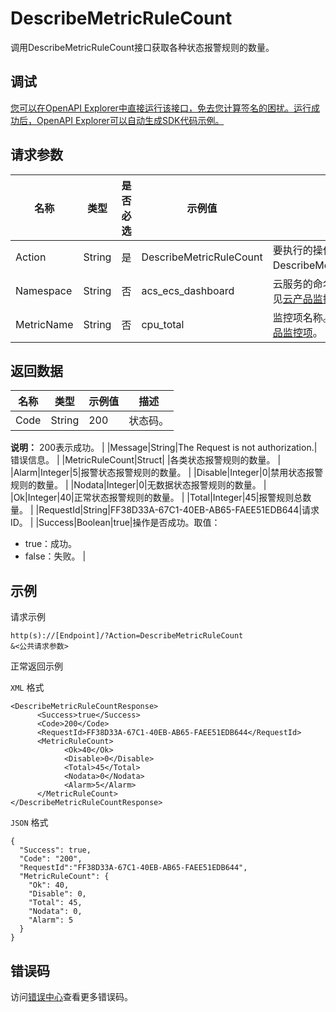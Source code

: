 # DescribeMetricRuleCount

调用DescribeMetricRuleCount接口获取各种状态报警规则的数量。

## 调试

[您可以在OpenAPI Explorer中直接运行该接口，免去您计算签名的困扰。运行成功后，OpenAPI Explorer可以自动生成SDK代码示例。](https://api.aliyun.com/#product=Cms&api=DescribeMetricRuleCount&type=RPC&version=2019-01-01)

## 请求参数

|名称|类型|是否必选|示例值|描述|
|--|--|----|---|--|
|Action|String|是|DescribeMetricRuleCount|要执行的操作，取值：DescribeMetricRuleCount。 |
|Namespace|String|否|acs\_ecs\_dashboard|云服务的命名空间。详情请参见[云产品监控项](~~163515~~)。 |
|MetricName|String|否|cpu\_total|监控项名称。详情请参见[云产品监控项](~~163515~~)。 |

## 返回数据

|名称|类型|示例值|描述|
|--|--|---|--|
|Code|String|200|状态码。

 **说明：** 200表示成功。 |
|Message|String|The Request is not authorization.|错误信息。 |
|MetricRuleCount|Struct| |各类状态报警规则的数量。 |
|Alarm|Integer|5|报警状态报警规则的数量。 |
|Disable|Integer|0|禁用状态报警规则的数量。 |
|Nodata|Integer|0|无数据状态报警规则的数量。 |
|Ok|Integer|40|正常状态报警规则的数量。 |
|Total|Integer|45|报警规则总数量。 |
|RequestId|String|FF38D33A-67C1-40EB-AB65-FAEE51EDB644|请求ID。 |
|Success|Boolean|true|操作是否成功。取值：

 -   true：成功。
-   false：失败。 |

## 示例

请求示例

```
http(s)://[Endpoint]/?Action=DescribeMetricRuleCount
&<公共请求参数>
```

正常返回示例

`XML` 格式

```
<DescribeMetricRuleCountResponse>
      <Success>true</Success>
      <Code>200</Code>
      <RequestId>FF38D33A-67C1-40EB-AB65-FAEE51EDB644</RequestId>
      <MetricRuleCount>
            <Ok>40</Ok>
            <Disable>0</Disable>
            <Total>45</Total>
            <Nodata>0</Nodata>
            <Alarm>5</Alarm>
      </MetricRuleCount>
</DescribeMetricRuleCountResponse>
```

`JSON` 格式

```
{
  "Success": true,
  "Code": "200",
  "RequestId":"FF38D33A-67C1-40EB-AB65-FAEE51EDB644",
  "MetricRuleCount": {
    "Ok": 40,
    "Disable": 0,
    "Total": 45,
    "Nodata": 0,
    "Alarm": 5
  }
}
```

## 错误码

访问[错误中心](https://error-center.aliyun.com/status/product/Cms)查看更多错误码。

